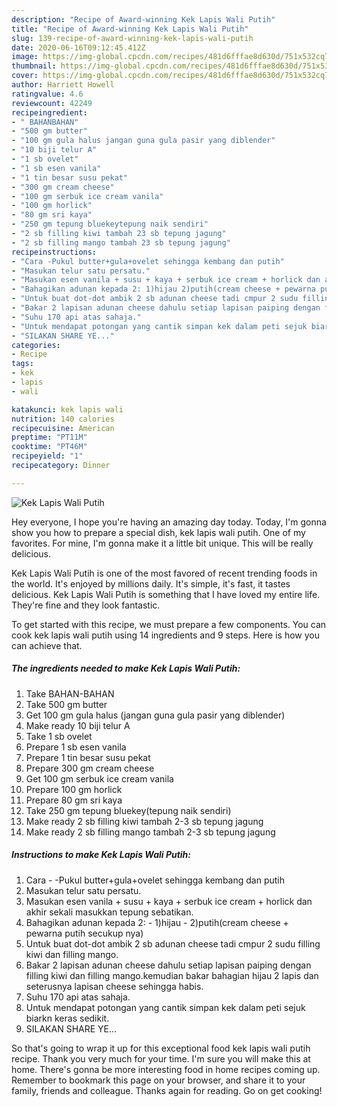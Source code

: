 ```yaml
---
description: "Recipe of Award-winning Kek Lapis Wali Putih"
title: "Recipe of Award-winning Kek Lapis Wali Putih"
slug: 139-recipe-of-award-winning-kek-lapis-wali-putih
date: 2020-06-16T09:12:45.412Z
image: https://img-global.cpcdn.com/recipes/481d6fffae8d630d/751x532cq70/kek-lapis-wali-putih-resipi-foto-utama.jpg
thumbnail: https://img-global.cpcdn.com/recipes/481d6fffae8d630d/751x532cq70/kek-lapis-wali-putih-resipi-foto-utama.jpg
cover: https://img-global.cpcdn.com/recipes/481d6fffae8d630d/751x532cq70/kek-lapis-wali-putih-resipi-foto-utama.jpg
author: Harriett Howell
ratingvalue: 4.6
reviewcount: 42249
recipeingredient:
- " BAHANBAHAN"
- "500 gm butter"
- "100 gm gula halus jangan guna gula pasir yang diblender"
- "10 biji telur A"
- "1 sb ovelet"
- "1 sb esen vanila"
- "1 tin besar susu pekat"
- "300 gm cream cheese"
- "100 gm serbuk ice cream vanila"
- "100 gm horlick"
- "80 gm sri kaya"
- "250 gm tepung bluekeytepung naik sendiri"
- "2 sb filling kiwi tambah 23 sb tepung jagung"
- "2 sb filling mango tambah 23 sb tepung jagung"
recipeinstructions:
- "Cara -Pukul butter+gula+ovelet sehingga kembang dan putih"
- "Masukan telur satu persatu."
- "Masukan esen vanila + susu + kaya + serbuk ice cream + horlick dan akhir sekali masukkan tepung sebatikan."
- "Bahagikan adunan kepada 2: 1)hijau 2)putih(cream cheese + pewarna putih secukup nya)"
- "Untuk buat dot-dot ambik 2 sb adunan cheese tadi cmpur 2 sudu filling kiwi dan filling mango."
- "Bakar 2 lapisan adunan cheese dahulu setiap lapisan paiping dengan filling kiwi dan filling mango.kemudian bakar bahagian hijau 2 lapis dan seterusnya lapisan cheese sehingga habis."
- "Suhu 170 api atas sahaja."
- "Untuk mendapat potongan yang cantik simpan kek dalam peti sejuk biarkn keras sedikit."
- "SILAKAN SHARE YE..."
categories:
- Recipe
tags:
- kek
- lapis
- wali

katakunci: kek lapis wali 
nutrition: 140 calories
recipecuisine: American
preptime: "PT11M"
cooktime: "PT46M"
recipeyield: "1"
recipecategory: Dinner

---
```



![Kek Lapis Wali Putih](https://img-global.cpcdn.com/recipes/481d6fffae8d630d/751x532cq70/kek-lapis-wali-putih-resipi-foto-utama.jpg)

Hey everyone, I hope you're having an amazing day today. Today, I'm gonna show you how to prepare a special dish, kek lapis wali putih. One of my favorites. For mine, I'm gonna make it a little bit unique. This will be really delicious.

Kek Lapis Wali Putih is one of the most favored of recent trending foods in the world. It's enjoyed by millions daily. It's simple, it's fast, it tastes delicious. Kek Lapis Wali Putih is something that I have loved my entire life. They're fine and they look fantastic.




To get started with this recipe, we must prepare a few components. You can cook kek lapis wali putih using 14 ingredients and 9 steps. Here is how you can achieve that.

<!--inarticleads1-->

##### The ingredients needed to make Kek Lapis Wali Putih:

1. Take  BAHAN-BAHAN
1. Take 500 gm butter
1. Get 100 gm gula halus (jangan guna gula pasir yang diblender)
1. Make ready 10 biji telur A
1. Take 1 sb ovelet
1. Prepare 1 sb esen vanila
1. Prepare 1 tin besar susu pekat
1. Prepare 300 gm cream cheese
1. Get 100 gm serbuk ice cream vanila
1. Prepare 100 gm horlick
1. Prepare 80 gm sri kaya
1. Take 250 gm tepung bluekey(tepung naik sendiri)
1. Make ready 2 sb filling kiwi tambah 2-3 sb tepung jagung
1. Make ready 2 sb filling mango tambah 2-3 sb tepung jagung




<!--inarticleads2-->

##### Instructions to make Kek Lapis Wali Putih:

1. Cara - -Pukul butter+gula+ovelet sehingga kembang dan putih
1. Masukan telur satu persatu.
1. Masukan esen vanila + susu + kaya + serbuk ice cream + horlick dan akhir sekali masukkan tepung sebatikan.
1. Bahagikan adunan kepada 2: - 1)hijau - 2)putih(cream cheese + pewarna putih secukup nya)
1. Untuk buat dot-dot ambik 2 sb adunan cheese tadi cmpur 2 sudu filling kiwi dan filling mango.
1. Bakar 2 lapisan adunan cheese dahulu setiap lapisan paiping dengan filling kiwi dan filling mango.kemudian bakar bahagian hijau 2 lapis dan seterusnya lapisan cheese sehingga habis.
1. Suhu 170 api atas sahaja.
1. Untuk mendapat potongan yang cantik simpan kek dalam peti sejuk biarkn keras sedikit.
1. SILAKAN SHARE YE...




So that's going to wrap it up for this exceptional food kek lapis wali putih recipe. Thank you very much for your time. I'm sure you will make this at home. There's gonna be more interesting food in home recipes coming up. Remember to bookmark this page on your browser, and share it to your family, friends and colleague. Thanks again for reading. Go on get cooking!
